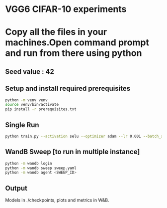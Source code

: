 # VGG6 CIFAR-10 experiments
# Copy all the files in your machines.Open command prompt and run from there using python

## Seed value : 42
## Setup and install required prerequisites
```bash
python -m venv venv
source venv/bin/activate
pip install -r prerequisites.txt
```

## Single Run
```bash
python train.py --activation selu --optimizer adam --lr 0.001 --batch_size 64 --epochs 20
```

## WandB Sweep [to run in multiple instance]
```bash
python -m wandb login
python -m wandb sweep sweep.yaml
python -m wandb agent <SWEEP_ID>
```
## Output
Models in ./checkpoints, plots and metrics in W&B.

